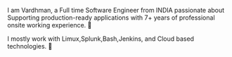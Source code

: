 I am Vardhman, a Full time Software Engineer from INDIA   passionate about Supporting production-ready applications with 7+ years of professional onsite working experience. 🎯

I mostly work with Limux,Splunk,Bash,Jenkins, and Cloud based technologies. 🚀
